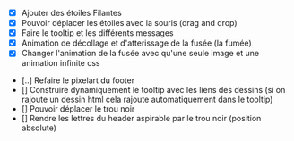 - [X] Ajouter des étoiles Filantes
- [X] Pouvoir déplacer les étoiles avec la souris (drag and drop)
- [X] Faire le tooltip et les différents messages
- [X] Animation de décollage et d'atterissage de la fusée (la fumée)
- [X] Changer l'animation de la fusée avec qu'une seule image et une animation infinite css

- [..] Refaire le pixelart du footer
- [] Construire dynamiquement le tooltip avec les liens des dessins (si on rajoute un dessin html cela rajoute automatiquement dans le tooltip)
- [] Pouvoir déplacer le trou noir
- [] Rendre les lettres du header aspirable par le trou noir (position absolute)
